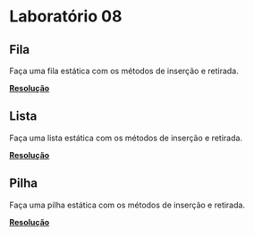 # Laboratório 08

## Fila

Faça uma fila estática com os métodos de inserção e retirada.

**<a href="./Fila/Program.cs">Resolução</a>**

## Lista

Faça uma lista estática com os métodos de inserção e retirada.

**<a href="./Lista/Program.cs">Resolução</a>**

## Pilha

Faça uma pilha estática com os métodos de inserção e retirada.

**<a href="./Pilha/Program.cs">Resolução</a>**